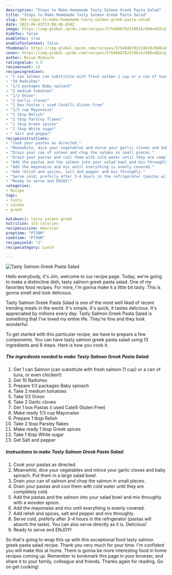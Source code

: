 ```yaml
---
description: "Steps to Make Homemade Tasty Salmon Greek Pasta Salad"
title: "Steps to Make Homemade Tasty Salmon Greek Pasta Salad"
slug: 284-steps-to-make-homemade-tasty-salmon-greek-pasta-salad
date: 2022-06-03T23:06:48.834Z
image: https://img-global.cpcdn.com/recipes/5754848782319616/680x482cq70/tasty-salmon-greek-pasta-salad-recipe-main-photo.jpg
hideToc: false
enableToc: true
enableTocContent: false
thumbnail: https://img-global.cpcdn.com/recipes/5754848782319616/680x482cq70/tasty-salmon-greek-pasta-salad-recipe-main-photo.jpg
cover: https://img-global.cpcdn.com/recipes/5754848782319616/680x482cq70/tasty-salmon-greek-pasta-salad-recipe-main-photo.jpg
author: Rosie McGuire
ratingvalue: 4.5
reviewcount: 13
recipeingredient:
- "1 can Salmon can substitute with fresh salmon 1 cup or a can of tuna or even chicken"
- "10 Radishes"
- "1/3 packages Baby spinach"
- "2 medium tomatoes"
- "1/2 Onion"
- "2 Garlic cloves"
- "1 box Pastas i used Catelli Gluten Free"
- "1/3 cup Mayonaise"
- "1 tbsp Relish"
- "2 tbsp Parsley flakes"
- "1 tbsp Greek spices"
- "1 tbsp White sugar"
- " Salt and pepper"
recipeinstructions:
- "Cook your pastas as directed."
- "Meanwhile, dice your vegetables and mince your garlic cloves and baby spinach. Put them in a large salad bowl."
- "Drain your can of salmon and chop the salmon in small pieces."
- "Drain your pastas and cool them with cold water until they are completely cold."
- "Add the pastas and the salmon into your salad bowl and mix throughly with a wooden spoon."
- "Add the mayonaise and mix until everything is evenly covered."
- "Add relish and spices, salt and pepper and mix throughly."
- "Serve cold, preferly after 3-4 hours in the refrigerator (pastas will absorb the taste). You can also serve directly as it is. Delicious!"
- "Ready to serve and ENJOY!"
categories:
- Recipe
tags:
- tasty
- salmon
- greek

katakunci: tasty salmon greek 
nutrition: 153 calories
recipecuisine: American
preptime: "PT38M"
cooktime: "PT36M"
recipeyield: "1"
recipecategory: Lunch

---
```



![Tasty Salmon Greek Pasta Salad](https://img-global.cpcdn.com/recipes/5754848782319616/680x482cq70/tasty-salmon-greek-pasta-salad-recipe-main-photo.jpg)

Hello everybody, it's Jim, welcome to our recipe page. Today, we're going to make a distinctive dish, tasty salmon greek pasta salad. One of my favorites food recipes. For mine, I'm gonna make it a little bit tasty. This is gonna smell and look delicious.



Tasty Salmon Greek Pasta Salad is one of the most well liked of recent trending meals in the world. It's simple, it's quick, it tastes delicious. It's appreciated by millions every day. Tasty Salmon Greek Pasta Salad is something that I've loved my entire life. They're fine and they look wonderful.


To get started with this particular recipe, we have to prepare a few components. You can have tasty salmon greek pasta salad using 13 ingredients and 8 steps. Here is how you cook it.

<!--inarticleads1-->

##### The ingredients needed to make Tasty Salmon Greek Pasta Salad:

1. Get 1 can Salmon (can substitute with fresh salmon (1 cup) or a can of tuna, or even chicken!)
1. Get 10 Radishes
1. Prepare 1/3 packages Baby spinach
1. Take 2 medium tomatoes
1. Take 1/2 Onion
1. Take 2 Garlic cloves
1. Get 1 box Pastas (i used Catelli Gluten Free)
1. Make ready 1/3 cup Mayonaise
1. Prepare 1 tbsp Relish
1. Take 2 tbsp Parsley flakes
1. Make ready 1 tbsp Greek spices
1. Take 1 tbsp White sugar
1. Get  Salt and pepper




<!--inarticleads2-->

##### Instructions to make Tasty Salmon Greek Pasta Salad:

1. Cook your pastas as directed.
1. Meanwhile, dice your vegetables and mince your garlic cloves and baby spinach. Put them in a large salad bowl.
1. Drain your can of salmon and chop the salmon in small pieces.
1. Drain your pastas and cool them with cold water until they are completely cold.
1. Add the pastas and the salmon into your salad bowl and mix throughly with a wooden spoon.
1. Add the mayonaise and mix until everything is evenly covered.
1. Add relish and spices, salt and pepper and mix throughly.
1. Serve cold, preferly after 3-4 hours in the refrigerator (pastas will absorb the taste). You can also serve directly as it is. Delicious!
1. Ready to serve and ENJOY!



So that's going to wrap this up with this exceptional food tasty salmon greek pasta salad recipe. Thank you very much for your time. I'm confident you will make this at home. There is gonna be more interesting food in home recipes coming up. Remember to bookmark this page in your browser, and share it to your family, colleague and friends. Thanks again for reading. Go on get cooking!
